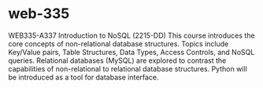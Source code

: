 # web-335
WEB335-A337 Introduction to NoSQL (2215-DD)
This course introduces the core concepts of non-relational database structures. Topics include
Key/Value pairs, Table Structures, Data Types, Access Controls, and NoSQL queries.
Relational databases (MySQL) are explored to contrast the capabilities of non-relational to
relational database structures. Python will be introduced as a tool for database interface. 

